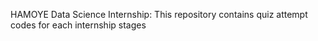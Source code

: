 HAMOYE Data Science Internship:
  This repository contains quiz attempt codes for each internship stages
